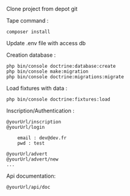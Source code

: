 Clone project from depot git

Tape command :
    
    composer install
    
Update .env file with access db

Creation database :

    php bin/console doctrine:database:create
    php bin/console make:migration
    php bin/console doctrine:migrations:migrate
    
Load fixtures with data :

    php bin/console doctrine:fixtures:load
    
Inscription/Authentication :

    @yourUrl/inscription
    @yourUrl/login
    
        email : dev@dev.fr
        pwd : test
    
    @yourUrl/advert
    @yourUrl/advert/new
    ...
    
Api documentation:

    @yourUrl/api/doc